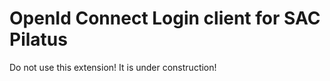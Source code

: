 # OpenId Connect Login client for SAC Pilatus

Do not use this extension! It is under construction!
